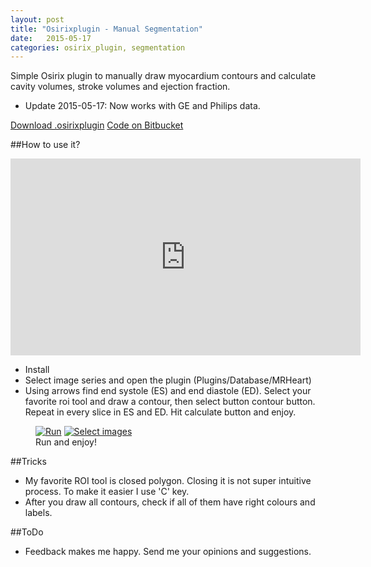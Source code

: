 ```yaml
---
layout: post
title: "Osirixplugin - Manual Segmentation"
date:   2015-05-17
categories: osirix_plugin, segmentation
---
```



Simple Osirix plugin to manually draw myocardium contours and calculate cavity volumes, stroke volumes and ejection fraction. 

* Update 2015-05-17: Now works with GE and Philips data.

<div markdown="0">
<a href="https://bitbucket.org/kwerys/mrheart/downloads/MRHeart2.osirixplugin.zip" class="btn btn-success">Download .osirixplugin</a>
<a href="https://bitbucket.org/kwerys/mrheart.git" class="btn btn-info">Code on Bitbucket</a>
</div>

##How to use it?

<iframe width="560" height="315" src="https://www.youtube.com/embed/IiGqJnodx6A" frameborder="0" allowfullscreen></iframe>

<ul>
  <li>Install</li>
  <li>Select image series and open the plugin (Plugins/Database/MRHeart)</li>
  <li>Using arrows find end systole (ES) and end diastole (ED). Select your favorite roi tool and draw a contour, then select button contour button. Repeat in every slice in ES and ED. Hit calculate button and enjoy.</li>
</ul>

<figure class="half">
  <a href="{{ site.url }}/images/MRHeart/install.png"><img src="{{ site.url }}/images/MRHeart/select_images2.png" alt="Run"></a>
  <a href="{{ site.url }}/images/MRHeart/select_images.png"><img src="{{ site.url }}/images/MRHeart/enjoy2.png" alt="Select images"></a>
  <figcaption>Run and enjoy!</figcaption>
</figure>


##Tricks
* My favorite ROI tool is closed polygon. Closing it is not super intuitive process. To make it easier I use 'C' key.
* After you draw all contours, check if all of them have right colours and labels.

##ToDo
* Feedback makes me happy. Send me your opinions and suggestions.
